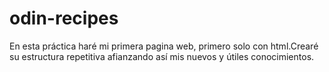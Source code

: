 # odin-recipes
En esta práctica haré mi primera pagina web, primero solo con html.Crearé su 
estructura repetitiva afianzando así mis nuevos y útiles conocimientos.
